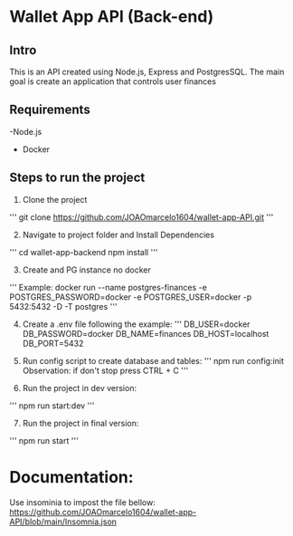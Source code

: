  # Wallet App API (Back-end)

 ## Intro

 This is an API created using Node.js, Express and PostgresSQL.
 The main goal is create an application that controls user finances

 ## Requirements
 -Node.js
 - Docker

 ## Steps to run the project


1. Clone the project

 '''
git clone https://github.com/JOAOmarcelo1604/wallet-app-API.git
 '''

 2. Navigate to project folder and Install Dependencies

 '''
 cd wallet-app-backend
 npm install
 '''

 3. Create and PG instance no docker

 '''
 Example:
 docker run --name postgres-finances -e POSTGRES_PASSWORD=docker -e POSTGRES_USER=docker -p 5432:5432 -D -T postgres
 '''

 4. Create a .env file following the example:
 '''
DB_USER=docker
DB_PASSWORD=docker
DB_NAME=finances
DB_HOST=localhost
DB_PORT=5432

5. Run config script to create database and tables:
'''
npm run config:init
Observation: if don't stop press CTRL + C
 '''

 6. Run the project in dev version:

 '''
npm run start:dev
 '''

 7. Run the project in final version:

 '''
npm run start
 '''

 # Documentation:

 Use insominia to impost the file bellow:
 https://github.com/JOAOmarcelo1604/wallet-app-API/blob/main/Insomnia.json
